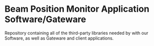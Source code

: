 # Beam Position Monitor Application Software/Gateware

Repository containing all of the third-party libraries
needed by with our Software, as well as Gateware and
client applications.
